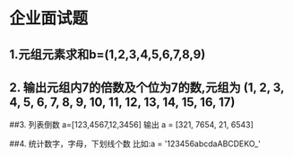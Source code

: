 # 企业面试题

## 1.元组元素求和b=(1,2,3,4,5,6,7,8,9)


## 2. 输出元组内7的倍数及个位为7的数,元组为 (1, 2, 3, 4, 5, 6, 7, 8, 9, 10, 11, 12, 13, 14, 15, 16, 17)


##3. 列表倒数 a=[123,4567,12,3456] 输出 a = [321, 7654, 21, 6543]


##4. 统计数字，字母，下划线个数 比如:a = '123456abcdaABCDEKO_'



